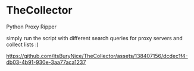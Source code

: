 # TheCollector
Python Proxy Ripper

simply run the script with different search queries for proxy servers and collect lists :)




https://github.com/itsBuryNice/TheCollector/assets/138407156/dcdec1f4-db03-4b91-930e-3aa77aca1237

